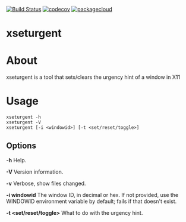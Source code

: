 [![Build Status](https://travis-ci.org/lpenz/xseturgent.png?branch=master)](https://travis-ci.org/lpenz/xseturgent) 
[![codecov](https://codecov.io/gh/lpenz/xseturgent/branch/master/graph/badge.svg)](https://codecov.io/gh/lpenz/xseturgent)
[![packagecloud](https://img.shields.io/badge/deb-packagecloud.io-844fec.svg)](https://packagecloud.io/app/lpenz/lpenz/search?q=xseturgent)

xseturgent
==========

# About

xseturgent is a tool that sets/clears the urgency hint of a window in X11


# Usage

~~~[.sh]
xseturgent -h
xseturgent -V
xseturgent [-i <windowid>] [-t <set/reset/toggle>]
~~~

## Options

**-h** Help.

**-V** Version information.

**-v** Verbose, show files changed.

**-i windowid** The window ID, in decimal or hex. If not provided, use
   the WINDOWID environment variable by default; fails if that doesn't
   exist.

**-t <set/reset/toggle>** What to do with the urgency hint.

